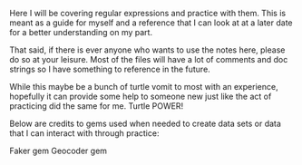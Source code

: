 Here I will be covering regular expressions and practice with them.
This is meant as a guide for myself and a reference that I can look at
at a later date for a better understanding on my part.

That said, if there is ever anyone who wants to use the notes here, please
do so at your leisure. Most of the files will have a lot of comments and
doc strings so I have something to reference in the future. 

While this maybe be a bunch of turtle vomit to most with an experience,
hopefully it can provide some help to someone new just like the act of practicing
did the same for me. Turtle POWER!

Below are credits to gems used when needed to create data sets or 
data that I can interact with through practice:

Faker gem
Geocoder gem